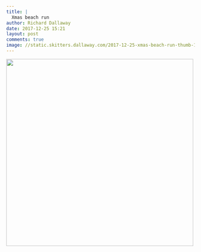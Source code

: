 ```yaml
---
title: |
  Xmas beach run
author: Richard Dallaway
date: 2017-12-25 15:21
layout: post
comments: true
image: //static.skitters.dallaway.com/2017-12-25-xmas-beach-run-thumb-1-IMG-4304.jpg
---
```


<div>
        <a href="//static.skitters.dallaway.com/2017-12-25-xmas-beach-run-fullsize-1-IMG-4304.jpg">
          <img src="//static.skitters.dallaway.com/2017-12-25-xmas-beach-run-thumb-1-IMG-4304.jpg" width="500" height="500"/>
        </a>
      </div>


  
      